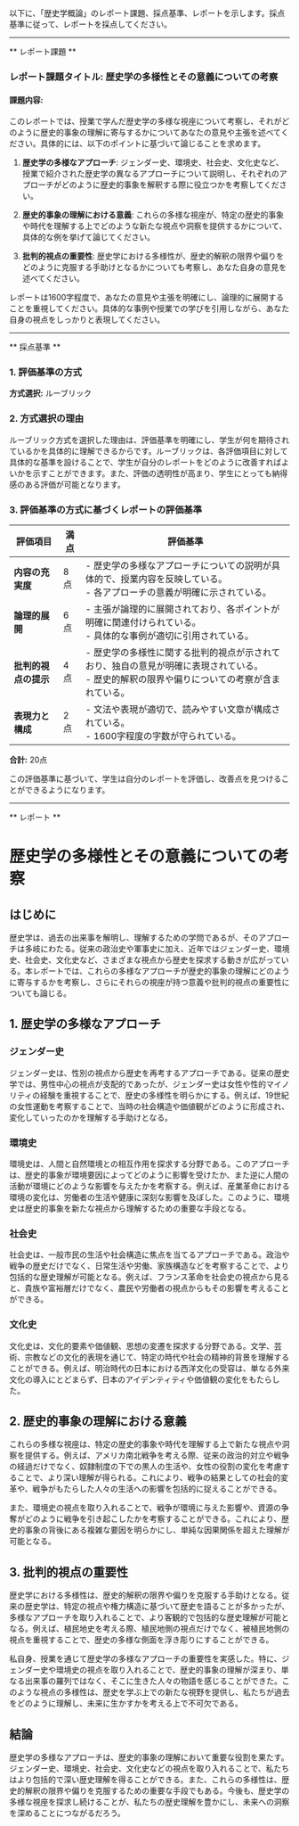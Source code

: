 以下に、「歴史学概論」のレポート課題、採点基準、レポートを示します。採点基準に従って、レポートを採点してください。

---------------------------------------
** レポート課題 **

### レポート課題タイトル: 歴史学の多様性とその意義についての考察

#### 課題内容:
このレポートでは、授業で学んだ歴史学の多様な視座について考察し、それがどのように歴史的事象の理解に寄与するかについてあなたの意見や主張を述べてください。具体的には、以下のポイントに基づいて論じることを求めます。

1. **歴史学の多様なアプローチ**: ジェンダー史、環境史、社会史、文化史など、授業で紹介された歴史学の異なるアプローチについて説明し、それぞれのアプローチがどのように歴史的事象を解釈する際に役立つかを考察してください。

2. **歴史的事象の理解における意義**: これらの多様な視座が、特定の歴史的事象や時代を理解する上でどのような新たな視点や洞察を提供するかについて、具体的な例を挙げて論じてください。

3. **批判的視点の重要性**: 歴史学における多様性が、歴史的解釈の限界や偏りをどのように克服する手助けとなるかについても考察し、あなた自身の意見を述べてください。

レポートは1600字程度で、あなたの意見や主張を明確にし、論理的に展開することを重視してください。具体的な事例や授業での学びを引用しながら、あなた自身の視点をしっかりと表現してください。

---------------------------------------
** 採点基準 **

### 1. 評価基準の方式
**方式選択:** ルーブリック

### 2. 方式選択の理由
ルーブリック方式を選択した理由は、評価基準を明確にし、学生が何を期待されているかを具体的に理解できるからです。ルーブリックは、各評価項目に対して具体的な基準を設けることで、学生が自分のレポートをどのように改善すればよいかを示すことができます。また、評価の透明性が高まり、学生にとっても納得感のある評価が可能となります。

### 3. 評価基準の方式に基づくレポートの評価基準

| 評価項目                     | 満点 | 評価基準                                                                                     |
|------------------------------|------|----------------------------------------------------------------------------------------------|
| **内容の充実度**             | 8点  | - 歴史学の多様なアプローチについての説明が具体的で、授業内容を反映している。<br>- 各アプローチの意義が明確に示されている。 |
| **論理的展開**               | 6点  | - 主張が論理的に展開されており、各ポイントが明確に関連付けられている。<br>- 具体的な事例が適切に引用されている。 |
| **批判的視点の提示**         | 4点  | - 歴史学の多様性に関する批判的視点が示されており、独自の意見が明確に表現されている。<br>- 歴史的解釈の限界や偏りについての考察が含まれている。 |
| **表現力と構成**             | 2点  | - 文法や表現が適切で、読みやすい文章が構成されている。<br>- 1600字程度の字数が守られている。 |

**合計:** 20点

この評価基準に基づいて、学生は自分のレポートを評価し、改善点を見つけることができるようになります。

---------------------------------------
** レポート **
# 歴史学の多様性とその意義についての考察

## はじめに

歴史学は、過去の出来事を解明し、理解するための学問であるが、そのアプローチは多岐にわたる。従来の政治史や軍事史に加え、近年ではジェンダー史、環境史、社会史、文化史など、さまざまな視点から歴史を探求する動きが広がっている。本レポートでは、これらの多様なアプローチが歴史的事象の理解にどのように寄与するかを考察し、さらにそれらの視座が持つ意義や批判的視点の重要性についても論じる。

## 1. 歴史学の多様なアプローチ

### ジェンダー史

ジェンダー史は、性別の視点から歴史を再考するアプローチである。従来の歴史学では、男性中心の視点が支配的であったが、ジェンダー史は女性や性的マイノリティの経験を重視することで、歴史の多様性を明らかにする。例えば、19世紀の女性運動を考察することで、当時の社会構造や価値観がどのように形成され、変化していったのかを理解する手助けとなる。

### 環境史

環境史は、人間と自然環境との相互作用を探求する分野である。このアプローチは、歴史的事象が環境要因によってどのように影響を受けたか、また逆に人間の活動が環境にどのような影響を与えたかを考察する。例えば、産業革命における環境の変化は、労働者の生活や健康に深刻な影響を及ぼした。このように、環境史は歴史的事象を新たな視点から理解するための重要な手段となる。

### 社会史

社会史は、一般市民の生活や社会構造に焦点を当てるアプローチである。政治や戦争の歴史だけでなく、日常生活や労働、家族構造などを考察することで、より包括的な歴史理解が可能となる。例えば、フランス革命を社会史の視点から見ると、貴族や富裕層だけでなく、農民や労働者の視点からもその影響を考えることができる。

### 文化史

文化史は、文化的要素や価値観、思想の変遷を探求する分野である。文学、芸術、宗教などの文化的表現を通じて、特定の時代や社会の精神的背景を理解することができる。例えば、明治時代の日本における西洋文化の受容は、単なる外来文化の導入にとどまらず、日本のアイデンティティや価値観の変化をもたらした。

## 2. 歴史的事象の理解における意義

これらの多様な視座は、特定の歴史的事象や時代を理解する上で新たな視点や洞察を提供する。例えば、アメリカ南北戦争を考える際、従来の政治的対立や戦争の経過だけでなく、奴隷制度の下での黒人の生活や、女性の役割の変化を考慮することで、より深い理解が得られる。これにより、戦争の結果としての社会的変革や、戦争がもたらした人々の生活への影響を包括的に捉えることができる。

また、環境史の視点を取り入れることで、戦争が環境に与えた影響や、資源の争奪がどのように戦争を引き起こしたかを考察することができる。これにより、歴史的事象の背後にある複雑な要因を明らかにし、単純な因果関係を超えた理解が可能となる。

## 3. 批判的視点の重要性

歴史学における多様性は、歴史的解釈の限界や偏りを克服する手助けとなる。従来の歴史学は、特定の視点や権力構造に基づいて歴史を語ることが多かったが、多様なアプローチを取り入れることで、より客観的で包括的な歴史理解が可能となる。例えば、植民地史を考える際、植民地側の視点だけでなく、被植民地側の視点を重視することで、歴史の多様な側面を浮き彫りにすることができる。

私自身、授業を通じて歴史学の多様なアプローチの重要性を実感した。特に、ジェンダー史や環境史の視点を取り入れることで、歴史的事象の理解が深まり、単なる出来事の羅列ではなく、そこに生きた人々の物語を感じることができた。このような視点の多様性は、歴史を学ぶ上での新たな視野を提供し、私たちが過去をどのように理解し、未来に生かすかを考える上で不可欠である。

## 結論

歴史学の多様なアプローチは、歴史的事象の理解において重要な役割を果たす。ジェンダー史、環境史、社会史、文化史などの視点を取り入れることで、私たちはより包括的で深い歴史理解を得ることができる。また、これらの多様性は、歴史的解釈の限界や偏りを克服するための重要な手段でもある。今後も、歴史学の多様な視座を探求し続けることが、私たちの歴史理解を豊かにし、未来への洞察を深めることにつながるだろう。

